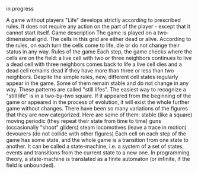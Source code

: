 in progress

A game without players
"Life" develops strictly according to prescribed rules. It does not require any action on the part of the player - except that it cannot start itself.
Game description
The game is played on a two-dimensional grid. The cells in this grid are either dead or alive. According to the rules, on each turn the cells come to life, die or do not change their status in any way.
Rules of the game
Each step, the game checks where the cells are on the field:
a live cell with two or three neighbors continues to live
a dead cell with three neighbors comes back to life
a live cell dies and a dead cell remains dead if they have more than three or less than two neighbors.
Despite the simple rules, new, different cell states regularly appear in the game.
Some of them remain stable and do not change in any way. These patterns are called "still lifes". The easiest way to recognize a "still life" is in a two-by-two square. If it appeared from the beginning of the game or appeared in the process of evolution, it will exist the whole further game without changes.
There have been so many variations of the figures that they are now categorized. Here are some of them:
stable (like a square)
moving
periodic (they repeat their state from time to time)
guns (occasionally "shoot" gliders)
steam locomotives (leave a trace in motion)
devourers (do not collide with other figures)
Each cell on each step of the game has some state, and the whole game is a transition from one state to another. It can be called a state-machine, i.e. a system of a set of states, events and transitions from the current state to a new one. In programming theory, a state-machine is translated as a finite automaton (or infinite, if the field is unbounded).

